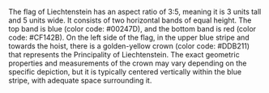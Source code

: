 The flag of Liechtenstein has an aspect ratio of 3:5, meaning it is 3 units tall and 5 units wide. It consists of two horizontal bands of equal height. The top band is blue (color code: #00247D), and the bottom band is red (color code: #CF142B). On the left side of the flag, in the upper blue stripe and towards the hoist, there is a golden-yellow crown (color code: #DDB211) that represents the Principality of Liechtenstein. The exact geometric properties and measurements of the crown may vary depending on the specific depiction, but it is typically centered vertically within the blue stripe, with adequate space surrounding it.